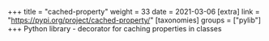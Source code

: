 +++
title = "cached-property"
weight = 33
date = 2021-03-06
[extra]
link = "https://pypi.org/project/cached-property/"
[taxonomies]
groups = ["pylib"]
+++
Python library - decorator for caching properties in classes

